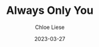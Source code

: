 ---
title: Always Only You
author: Chloe Liese
genre: Romance
test: romance
date: 2023-03-27
cover: AOY
image: /images/AOY.jpg
altImg: Always Only You book cover
rating: 5
tags: favorites
---